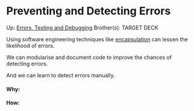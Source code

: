 # Preventing and Detecting Errors

Up: [Errors, Testing and Debugging](errors,_testing_and_debugging)
Brother(s):
TARGET DECK

Using software engineering techniques like [encapsulation](encapsulation) can lessen the likelihood of errors.

We can modularise and document code to improve the chances of detecting errors.

And we can learn to detect errors manually.







































#### Why:
#### How:









